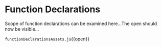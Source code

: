 # Function Declarations

Scope of function declarations can be examined here...The open should now be visible...

`functionDeclarationsAssets.js`{{open}}





